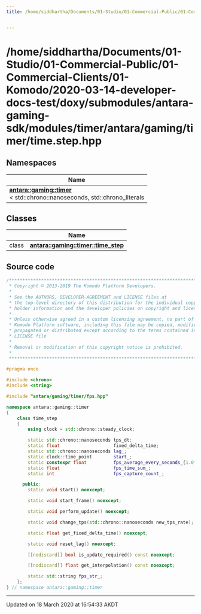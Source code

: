 ```yaml
---
title: /home/siddhartha/Documents/01-Studio/01-Commercial-Public/01-Commercial-Clients/01-Komodo/2020-03-14-developer-docs-test/doxy/submodules/antara-gaming-sdk/modules/timer/antara/gaming/timer/time.step.hpp


---
```


# /home/siddhartha/Documents/01-Studio/01-Commercial-Public/01-Commercial-Clients/01-Komodo/2020-03-14-developer-docs-test/doxy/submodules/antara-gaming-sdk/modules/timer/antara/gaming/timer/time.step.hpp







## Namespaces

| Name           |
| -------------- |
| **[antara::gaming::timer](Namespaces/namespaceantara_1_1gaming_1_1timer.md)** <br>< std::chrono::nanoseconds, std::chrono_literals  |

## Classes

|                | Name           |
| -------------- | -------------- |
| class | **[antara::gaming::timer::time_step](Classes/classantara_1_1gaming_1_1timer_1_1time__step.md)**  |













## Source code

```cpp
/******************************************************************************
 * Copyright © 2013-2019 The Komodo Platform Developers.                      *
 *                                                                            *
 * See the AUTHORS, DEVELOPER-AGREEMENT and LICENSE files at                  *
 * the top-level directory of this distribution for the individual copyright  *
 * holder information and the developer policies on copyright and licensing.  *
 *                                                                            *
 * Unless otherwise agreed in a custom licensing agreement, no part of the    *
 * Komodo Platform software, including this file may be copied, modified,     *
 * propagated or distributed except according to the terms contained in the   *
 * LICENSE file                                                               *
 *                                                                            *
 * Removal or modification of this copyright notice is prohibited.            *
 *                                                                            *
 ******************************************************************************/

#pragma once

#include <chrono> 
#include <string> 

#include "antara/gaming/timer/fps.hpp"

namespace antara::gaming::timer
{
    class time_step
    {
        using clock = std::chrono::steady_clock;

        static std::chrono::nanoseconds tps_dt;
        static float                    fixed_delta_time;
        static std::chrono::nanoseconds lag_;
        static clock::time_point        start_;
        static constexpr float          fps_average_every_seconds_{1.0f};
        static float                    fps_time_sum_;
        static int                      fps_capture_count_;

      public:
        static void start() noexcept;

        static void start_frame() noexcept;

        static void perform_update() noexcept;

        static void change_tps(std::chrono::nanoseconds new_tps_rate);

        static float get_fixed_delta_time() noexcept;

        static void reset_lag() noexcept;

        [[nodiscard]] bool is_update_required() const noexcept;

        [[nodiscard]] float get_interpolation() const noexcept;

        static std::string fps_str_;
    };
} // namespace antara::gaming::timer
```


-------------------------------

Updated on 18 March 2020 at 16:54:33 AKDT
